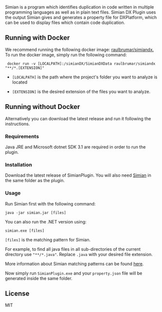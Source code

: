 Simian is a program which identifies duplication in code written in multiple programming languages as well as in plain text files. 
Simian DX Plugin uses the output Simian gives and generates a property file for DXPlatform, which can be used to display files which contain code duplication.

## Running with Docker
We recommend running the following docker image: [raulbrumar/simiandx.](https://hub.docker.com/r/raulbrumar/simiandx)
To run the docker image, simply run the following command:
```docker
 docker run -v [LOCALPATH]:/simianDX/SimianDXData raulbrumar/simiandx "**/*.[EXTENSION]"
```
   - `[LOCALPATH]` is the path where the project's folder you want to analyze is located
   
  -  `[EXTENSION]` is the desired extension of the files you want to analyze.

## Running without Docker
Alternatively you can download the latest release and run it following the instructions.
### Requirements
Java JRE and Microsoft dotnet SDK 3.1 are required in order to run the plugin.
### Installation
Download the latest release of SimianPlugin.
You will also need [Simian](https://www.harukizaemon.com/simian/index.html) in the same folder as the plugin.

### Usage
Run Simian first with the following command:
```
java -jar simian.jar [files]
```
You can also run the .NET version using:
```
simian.exe [files]
```
  ```[files]``` is the matching pattern for Simian.
 
For example, to find all java files in all sub-directories of the current directory use ```"**/*.java"```. 
Replace `.java` with your desired file extension. 

More information about Simian matching patterns can be found [here](https://www.harukizaemon.com/simian/installation.html).


Now simply run `SimianPlugin.exe` and your `property.json` file will be generated inside the same folder.

## License
MIT
